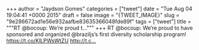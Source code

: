 
+++
author = "Jaydson Gomes"
categories = ["tweet"]
date = "Tue Aug 04 19:04:41 +0000 2015"
draft = false
image = "{TWEET_IMAGE}"
slug = "9e286672ad1e56e932aafbe83635366048fde89f"
tags = ["tweet"]
title = """RT @bocoup: We’re proud t..."""
+++
RT @bocoup: We’re proud to have sponsored and organized @braziljs’s first diversity scholarship program! https://t.co/KlLPWsWtZU http://t.c…
